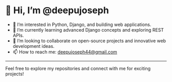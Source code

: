 # 👋 Hi, I’m @deepujoseph

- 👀 I’m interested in Python, Django, and building web applications.  
- 🌱 I’m currently learning advanced Django concepts and exploring REST APIs.  
- 💞️ I’m looking to collaborate on open-source projects and innovative web development ideas.  
- 📫 How to reach me: [deepujoseph44@gmail.com](mailto:deepujoseph44@gmail.com)  

---

Feel free to explore my repositories and connect with me for exciting projects!


<!---
deepujoseph44/deepujoseph44 is a ✨ special ✨ repository because its `README.md` (this file) appears on your GitHub profile.
You can click the Preview link to take a look at your changes.
--->
